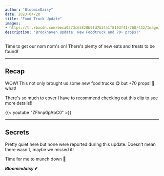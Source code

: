 ```yaml
---
author: "BloominDaisy"
date: 2023-04-28
title: "Food Truck Update"
images:
- https://tr.rbxcdn.com/beca0373c65820b9fd7534a1f8193f41/768/432/Image/Png
description: "Brookhaven Update: New Foodtruck and 70+ props!"
---
```


Time to get our nom nom's on! There's plenty of new eats and treats to be found!

---

## Recap

WOW! This not only brought us some new food trucks <span class="emojify">😋</span> but +70 props! <span class="emojify">🤯</span> what!

There's so much to cover I have to recommend checking out this clip to see more details!!

{{< youtube "ZFhnp0pAbC0" >}}

---

## Secrets

Pretty quiet here but none were reported during this update. Doesn't mean there wasn't, maybe we missed it!

Time for me to munch down <span class="emojify">🍦</span>

_**Bloomindaisy**_ <span class="nowrap"><span class="emojify">💕</span>